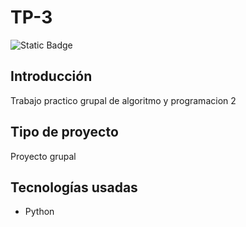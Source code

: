 # TP-3
![Static Badge](https://img.shields.io/badge/Estado%20-%20Terminado%20-%20green)

## Introducción
Trabajo practico grupal de algoritmo y programacion 2

## Tipo de proyecto
Proyecto grupal

## Tecnologías usadas
- Python
